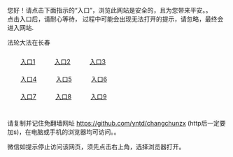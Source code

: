 您好！请点击下面指示的“入口”，浏览此网站是安全的，且为您带来平安。。 <br/>
点击入口后，请耐心等待， 过程中可能会出现无法打开的提示，请忽略，最终会进入网站. </br>

法轮大法在长春<br/>
<div style="padding:10px"><a style="margin:20px" target="_blank" href="https://d3w323bpt4fj8k.cloudfront.net/2Qpsp?eqpihoy" id="ccLink1" rel="nofollow">入口1</a> <a target="_blank" style="margin:20px" href="https://d2vnyl8f8868a6.cloudfront.net/2Qpsp?bhmoidf" id="ccLink2" rel="nofollow">入口2</a> <a style="margin:20px" target="_blank" href="https://d1ifl6hdwwl1b3.cloudfront.net/2Qpsp?spkog" id="ccLink3" rel="nofollow">入口3</a></div>

<div style="padding:10px" ><a style="margin:20px" target="_blank" href="https://d3w323bpt4fj8k.cloudfront.net/2Qpsp?eqpihoy" id="ccLink4" rel="nofollow">入口4</a> <a style="margin:20px" href="https://d2vnyl8f8868a6.cloudfront.net/2Qpsp?bhmoidf" target="_blank" id="ccLink5" rel="nofollow">入口5</a> <a style="margin:20px" href="https://d1ifl6hdwwl1b3.cloudfront.net/2Qpsp?spkog" target="_blank" id="ccLink6" rel="nofollow">入口6</a></div>

<div style="padding:10px"><a style="margin:20px" target="_blank" href="https://d3w323bpt4fj8k.cloudfront.net/2Qpsp?eqpihoy" id="ccLink7" rel="nofollow">入口7</a> <a style="margin:20px" href="https://d2vnyl8f8868a6.cloudfront.net/2Qpsp?bhmoidf" target="_blank" id="ccLink8" rel="nofollow">入口8</a> <a style="margin:20px" target="_blank" href="https://d1ifl6hdwwl1b3.cloudfront.net/2Qpsp?spkog" id="ccLink9" rel="nofollow">入口9</a></div>

<br/>



请复制并记住免翻墙网址 https://github.com/yntd/changchunzx (http后一定要加s)，在电脑或手机的浏览器均可访问。。<br/>

微信如提示停止访问该网页，须先点击右上角，选择浏览器打开。
